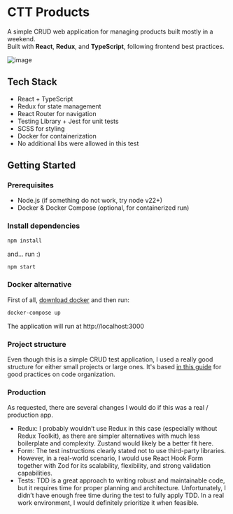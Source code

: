 
# CTT Products

A simple CRUD web application for managing products built mostly in a weekend.  
Built with **React**, **Redux**, and **TypeScript**, following frontend best practices.


![image](https://github.com/user-attachments/assets/57415480-bdc9-44a1-b4ee-fa22e73f8a6e)

## Tech Stack

- React + TypeScript
- Redux for state management
- React Router for navigation
- Testing Library + Jest for unit tests
- SCSS for styling
- Docker for containerization
- No additional libs were allowed in this test

## Getting Started

### Prerequisites

- Node.js (if something do not work, try node v22+)
- Docker & Docker Compose (optional, for containerized run)

### Install dependencies

```bash
npm install
```
and... run :)
```bash
npm start
```

### Docker alternative

First of all, [download docker](https://www.docker.com/products/docker-desktop/) and then run:
```bash
docker-compose up
```
The application will run at http://localhost:3000

### Project structure
Even though this is a simple CRUD test application, I used a really good structure for either small projects or large ones. It's based [in this guide](https://github.com/alan2207/bulletproof-react/blob/master/docs/project-structure.md) for good practices on code organization.

### Production

As requested, there are several changes I would do if this was a real / production app.

 - Redux: I probably wouldn’t use Redux in this case (especially without Redux Toolkit), as there are simpler alternatives with much less boilerplate and complexity. Zustand would likely be a better fit here.
 - Form: The test instructions clearly stated not to use third-party libraries. However, in a real-world scenario, I would use React Hook Form together with Zod for its scalability, flexibility, and strong validation capabilities.
 - Tests: TDD is a great approach to writing robust and maintainable code, but it requires time for proper planning and architecture. Unfortunately, I didn’t have enough free time during the test to fully apply TDD. In a real work environment, I would definitely prioritize it when feasible.


